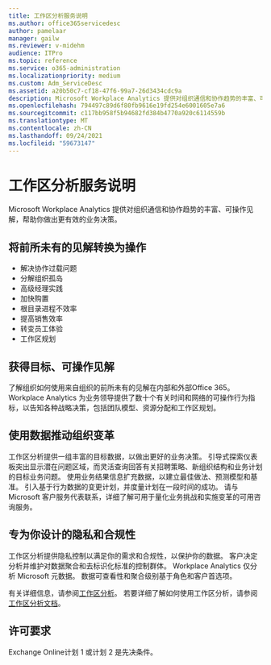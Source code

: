 ```yaml
---
title: 工作区分析服务说明
ms.author: office365servicedesc
author: pamelaar
manager: gailw
ms.reviewer: v-midehm
audience: ITPro
ms.topic: reference
ms.service: o365-administration
ms.localizationpriority: medium
ms.custom: Adm_ServiceDesc
ms.assetid: a20b50c7-cf18-47f6-99a7-26d3434cdc9a
description: Microsoft Workplace Analytics 提供对组织通信和协作趋势的丰富、可操作见解，帮助你做出更有效的业务决策。
ms.openlocfilehash: 794497c89d6f80fb9616e19fd254e6001605e7a6
ms.sourcegitcommit: c117bb958f5b94682fd384b4770a920c6114559b
ms.translationtype: MT
ms.contentlocale: zh-CN
ms.lasthandoff: 09/24/2021
ms.locfileid: "59673147"
---
```

# <a name="workplace-analytics-service-description"></a>工作区分析服务说明

Microsoft Workplace Analytics 提供对组织通信和协作趋势的丰富、可操作见解，帮助你做出更有效的业务决策。

## <a name="transform-unprecedented-insights-into-action"></a>将前所未有的见解转换为操作

* 解决协作过载问题
* 分解组织孤岛
* 高级经理实践
* 加快购置
* 根目录进程不效率
* 提高销售效率
* 转变员工体验
* 工作区规划

## <a name="gain-objective-actionable-insights"></a>获得目标、可操作见解

了解组织如何使用来自组织的前所未有的见解在内部和外部Office 365。 Workplace Analytics 为业务领导提供了数十个有关时间和网络的可操作行为指标，以告知各种战略决策，包括团队模型、资源分配和工作区规划。

## <a name="drive-organizational-change-with-data"></a>使用数据推动组织变革

工作区分析提供一组丰富的目标数据，以做出更好的业务决策。 引导式探索仪表板突出显示潜在问题区域，而灵活查询回答有关招聘策略、新组织结构和业务计划的目标业务问题。 使用业务结果信息扩充数据，以建立最佳做法、预测模型和基准。 引入基于行为数据的变更计划，并度量计划在一段时间的成功。 请与 Microsoft 客户服务代表联系，详细了解可用于量化业务挑战和实施变革的可用咨询服务。

## <a name="privacy-and-compliance-designed-for-you"></a>专为你设计的隐私和合规性

工作区分析提供隐私控制以满足你的需求和合规性，以保护你的数据。 客户决定分析并维护对数据聚合和去标识化标准的控制群体。 Workplace Analytics 仅分析 Microsoft 元数据。 数据可查看性和聚合级别基于角色和客户首选项。

有关详细信息，请参阅[工作区分析](https://go.microsoft.com/fwlink/?linkid=852492)。 若要详细了解如何使用工作区分析，请参阅 [工作区分析文档](/workplace-analytics/)。
  
## <a name="licensing-requirements"></a>许可要求

Exchange Online计划 1 或计划 2 是先决条件。